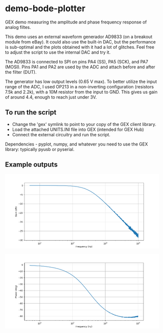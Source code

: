 # demo-bode-plotter

GEX demo measuring the amplitude and phase frequency response of analog filtes.

This demo uses an external waveform generador AD9833 (on a breakout module from eBay).
It could also use the built-in DAC, but the performance is sub-optimal and the plots
obtained with it had a lot of glitches. Feel free to adjust the script to use the 
internal DAC and try it.

The AD9833 is connected to SPI on pins PA4 (SS), PA5 (SCK), and PA7 (MOSI). 
Pins PA1 and PA2 are used by the ADC and attach before and after the filter (DUT).

The generator has low output levels (0.65 V max). To better utilize the
input range of the ADC, I used OP213 in a non-inverting configuration 
(resistors 7.5k and 2.2k), with a 10M resistor from the input to GND. This gives us gain
of around 4.4, enough to reach just under 3V.

## To run the script

- Change the 'gex' symlink to point to your copy of the GEX client library.
- Load the attached UNITS.INI file into GEX (intended for GEX Hub)
- Connect the external circuitry and run the script.

Dependencies - pyplot, numpy, and whatever you need to use the GEX library: typically pyusb or pyserial.

## Example outputs

![bode1_amplitude.png](bode1_amplitude.png)

![bode1_phase.png](bode1_phase.png)
